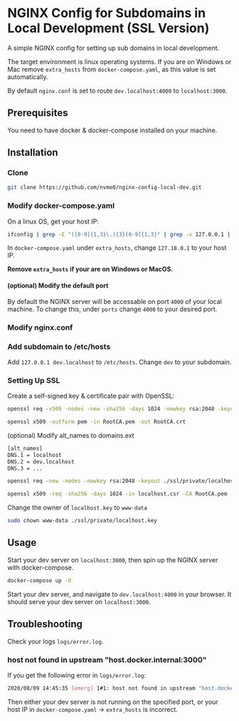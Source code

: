 # NGINX Config for Subdomains in Local Development (SSL Version)

A simple NGINX config for setting up sub domains in local development.

The target environment is linux operating systems. If you are on Windows or Mac remove `extra_hosts` from `docker-compose.yaml`, as this value is set automatically.

By default `nginx.conf` is set to route `dev.localhost:4000` to `localhost:3000`.

## Prerequisites

You need to have docker & docker-compose installed on your machine.

## Installation

### Clone

```bash
git clone https://github.com/nvme0/nginx-config-local-dev.git

```

### Modify docker-compose.yaml

On a linux OS, get your host IP:

```bash
ifconfig | grep -E "([0-9]{1,3}\.){3}[0-9]{1,3}" | grep -v 127.0.0.1 | awk '{ print $2 }' | cut -f2 -d: | head -n1
```

In `docker-compose.yaml` under `extra_hosts`, change `127.18.0.1` to your host IP.

**Remove `extra_hosts` if your are on Windows or MacOS.**

#### (optional) Modify the default port

By default the NGINX server will be accessable on port `4000` of your local machine. To change this, under `ports` change `4000` to your desired port.

### Modify nginx.conf

### Add subdomain to /etc/hosts

Add `127.0.0.1 dev.localhost` to `/etc/hosts`. Change `dev` to your subdomain.

### Setting Up SSL

Create a self-signed key & certificate pair with OpenSSL:

```bash
openssl req -x509 -nodes -new -sha256 -days 1024 -newkey rsa:2048 -keyout RootCA.key -out RootCA.pem -subj "/C=US/CN=Example-Root-CA"
```

```bash
openssl x509 -outform pem -in RootCA.pem -out RootCA.crt
```

(optional) Modify alt_names to domains.ext

```bash
[alt_names]
DNS.1 = localhost
DNS.2 = dev.localhost
DNS.3 = ...
```

```bash
openssl req -new -nodes -newkey rsa:2048 -keyout ./ssl/private/localhost.key -out localhost.csr -subj "/C=US/ST=YourState/L=YourCity/O=Example-Certificates/CN=localhost.local"
```

```bash
openssl x509 -req -sha256 -days 1024 -in localhost.csr -CA RootCA.pem -CAkey RootCA.key -CAcreateserial -extfile domains.ext -out ./ssl/certs/localhost.crt
```

Change the owner of `localhost.key` to `www-data`

```bash
sudo chown www-data ./ssl/private/localhost.key
```

## Usage

Start your dev server on `localhost:3000`, then spin up the NGINX server with docker-compose.

```bash
docker-compose up -d
```

Start your dev server, and navigate to `dev.localhost:4000` in your browser. It should serve your dev server on `localhost:3000`.

## Troubleshooting

Check your logs `logs/error.log`.

### host not found in upstream "host.docker.internal:3000"

If you get the following error in `logs/error.log`:

```bash
2020/08/09 14:45:35 [emerg] 1#1: host not found in upstream "host.docker.internal:3000" in /etc/nginx/conf.d/nginx.conf:2
```

Then either your dev server is not running on the specified port, or your host IP in `docker-compose.yaml` -> `extra_hosts` is incorrect.

